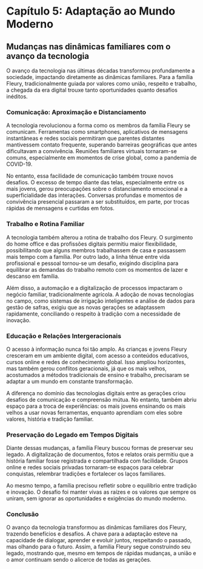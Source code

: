# Capítulo 5: Adaptação ao Mundo Moderno

## Mudanças nas dinâmicas familiares com o avanço da tecnologia

O avanço da tecnologia nas últimas décadas transformou profundamente a sociedade, impactando diretamente as dinâmicas familiares. Para a família Fleury, tradicionalmente guiada por valores como união, respeito e trabalho, a chegada da era digital trouxe tanto oportunidades quanto desafios inéditos.

### Comunicação: Aproximação e Distanciamento

A tecnologia revolucionou a forma como os membros da família Fleury se comunicam. Ferramentas como smartphones, aplicativos de mensagens instantâneas e redes sociais permitiram que parentes distantes mantivessem contato frequente, superando barreiras geográficas que antes dificultavam a convivência. Reuniões familiares virtuais tornaram-se comuns, especialmente em momentos de crise global, como a pandemia de COVID-19.

No entanto, essa facilidade de comunicação também trouxe novos desafios. O excesso de tempo diante das telas, especialmente entre os mais jovens, gerou preocupações sobre o distanciamento emocional e a superficialidade das interações. Conversas profundas e momentos de convivência presencial passaram a ser substituídos, em parte, por trocas rápidas de mensagens e curtidas em fotos.

### Trabalho e Rotina Familiar

A tecnologia também alterou a rotina de trabalho dos Fleury. O surgimento do home office e das profissões digitais permitiu maior flexibilidade, possibilitando que alguns membros trabalhassem de casa e passassem mais tempo com a família. Por outro lado, a linha tênue entre vida profissional e pessoal tornou-se um desafio, exigindo disciplina para equilibrar as demandas do trabalho remoto com os momentos de lazer e descanso em família.

Além disso, a automação e a digitalização de processos impactaram o negócio familiar, tradicionalmente agrícola. A adoção de novas tecnologias no campo, como sistemas de irrigação inteligentes e análise de dados para gestão de safras, exigiu que as novas gerações se adaptassem rapidamente, conciliando o respeito à tradição com a necessidade de inovação.

### Educação e Relações Intergeracionais

O acesso à informação nunca foi tão amplo. As crianças e jovens Fleury cresceram em um ambiente digital, com acesso a conteúdos educativos, cursos online e redes de conhecimento global. Isso ampliou horizontes, mas também gerou conflitos geracionais, já que os mais velhos, acostumados a métodos tradicionais de ensino e trabalho, precisaram se adaptar a um mundo em constante transformação.

A diferença no domínio das tecnologias digitais entre as gerações criou desafios de comunicação e compreensão mútua. No entanto, também abriu espaço para a troca de experiências: os mais jovens ensinando os mais velhos a usar novas ferramentas, enquanto aprendiam com eles sobre valores, história e tradição familiar.

### Preservação do Legado em Tempos Digitais

Diante dessas mudanças, a família Fleury buscou formas de preservar seu legado. A digitalização de documentos, fotos e relatos orais permitiu que a história familiar fosse registrada e compartilhada com facilidade. Grupos online e redes sociais privadas tornaram-se espaços para celebrar conquistas, relembrar tradições e fortalecer os laços familiares.

Ao mesmo tempo, a família precisou refletir sobre o equilíbrio entre tradição e inovação. O desafio foi manter vivas as raízes e os valores que sempre os uniram, sem ignorar as oportunidades e exigências do mundo moderno.

### Conclusão

O avanço da tecnologia transformou as dinâmicas familiares dos Fleury, trazendo benefícios e desafios. A chave para a adaptação esteve na capacidade de dialogar, aprender e evoluir juntos, respeitando o passado, mas olhando para o futuro. Assim, a família Fleury segue construindo seu legado, mostrando que, mesmo em tempos de rápidas mudanças, a união e o amor continuam sendo o alicerce de todas as gerações.